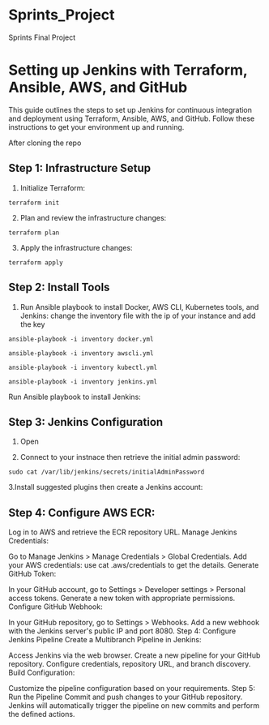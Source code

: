 # Sprints_Project
Sprints Final Project
# Setting up Jenkins with Terraform, Ansible, AWS, and GitHub

This guide outlines the steps to set up Jenkins for continuous integration and deployment using Terraform, Ansible, AWS, and GitHub. Follow these instructions to get your environment up and running.

After cloning the repo

## Step 1: Infrastructure Setup

1. Initialize Terraform:
```shell
terraform init
```
2. Plan and review the infrastructure changes:
 
```shell
terraform plan
```
3. Apply the infrastructure changes:
   
```shell
terraform apply
```
## Step 2: Install Tools

1. Run Ansible playbook to install Docker, AWS CLI, Kubernetes tools, and Jenkins:
   change the inventory file with the ip of your instance and add the key
   
```shell
ansible-playbook -i inventory docker.yml
```
```shell
ansible-playbook -i inventory awscli.yml
```
```shell
ansible-playbook -i inventory kubectl.yml
```
```shell
ansible-playbook -i inventory jenkins.yml
```
Run Ansible playbook to install Jenkins:

## Step 3: Jenkins Configuration 

1. Open <IP of instnace:8080>

2. Connect to your instnace then retrieve the initial admin password:

```shell
sudo cat /var/lib/jenkins/secrets/initialAdminPassword
```
3.Install suggested plugins then create a Jenkins  account:


## Step 4: Configure AWS ECR:

Log in to AWS and retrieve the ECR repository URL.
Manage Jenkins Credentials:

Go to Manage Jenkins > Manage Credentials > Global Credentials.
Add your AWS credentials: use cat .aws/credentials to get the details.
Generate GitHub Token:

In your GitHub account, go to Settings > Developer settings > Personal access tokens.
Generate a new token with appropriate permissions.
Configure GitHub Webhook:

In your GitHub repository, go to Settings > Webhooks.
Add a new webhook with the Jenkins server's public IP and port 8080.
Step 4: Configure Jenkins Pipeline
Create a Multibranch Pipeline in Jenkins:

Access Jenkins via the web browser.
Create a new pipeline for your GitHub repository.
Configure credentials, repository URL, and branch discovery.
Build Configuration:

Customize the pipeline configuration based on your requirements.
Step 5: Run the Pipeline
Commit and push changes to your GitHub repository.
Jenkins will automatically trigger the pipeline on new commits and perform the defined actions.
